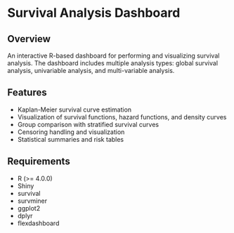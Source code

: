 # Survival Analysis Dashboard

## Overview
An interactive R-based dashboard for performing and visualizing survival analysis. The dashboard includes multiple analysis types: global survival analysis, univariable analysis, and multi-variable analysis.

## Features
- Kaplan-Meier survival curve estimation
- Visualization of survival functions, hazard functions, and density curves
- Group comparison with stratified survival curves
- Censoring handling and visualization
- Statistical summaries and risk tables

## Requirements
- R (>= 4.0.0)
- Shiny
- survival
- survminer
- ggplot2
- dplyr
- flexdashboard
